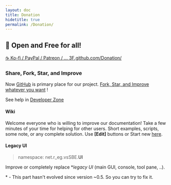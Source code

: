 ```yaml
---
layout: doc
title: Donation
hidetitle: true
permalink: /Donation/
---
```


## 🍰 **Open** and **Free** for all!

[ ☕ Ko-fi / PayPal / Patreon / ... 3F.github.com/Donation/](https://3F.github.com/Donation/)

### Share, Fork, Star, and Improve

Now [GitHub](https://github.com/3F/vsSolutionBuildEvent) is primary place for our project. [Fork, Star, and Improve whatever you want]({{site.repoMain}}) !

See help in [Developer Zone]({{site.docp}}/Dev/) 

#### Wiki

Welcome everyone who is willing to improve our documentation! Take a few minutes of your time for helping for other users. Short examples, scripts, some note, or any complete solution. Use **[Edit]** buttons or Start new [here]({{site.docp}}/New/).

#### Legacy UI

> namespace: net.r_eg.vsSBE.**UI**

Improve or completely replace \**legacy UI* (main GUI, console, tool pane, ..).

\* - This part hasn't evolved since version ~0.5. So you can try to fix it.